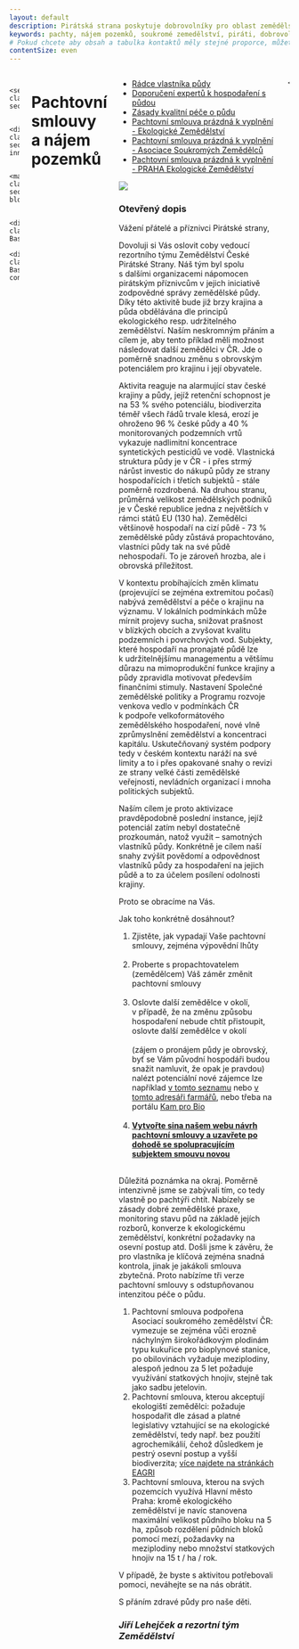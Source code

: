 ```yaml
---
layout: default
description: Pirátská strana poskytuje dobrovolníky pro oblast zemědělství - zde naleznete vše ohledně pachtovních smluv a pachtovního práva v zemědělství .
keywords: pachty, nájem pozemků, soukromé zemedělství, piráti, dobrovolnictví, zemědělství
# Pokud chcete aby obsah a tabulka kontaktů měly stejné proporce, můžete použít:
contentSize: even
---
```

 
<div class="row o-section-block o-section-block--divided">
    <div class="medium-12 large-12 columns">
      
        <section class="o-section">
        
            <div class="o-section-inner">
              
                <main class="o-section-block">
                
                    <div class="c-BasicPage">
                        <div class="c-BasicPage-content">
<div class="o-section-header o-section-header--indented">
  <h1 class="t-h2-alt">Pachtovní smlouvy a nájem pozemků</h1>
</div>


<div class="o-section-header o-section-header--indented medium-12">
<ul>
  <li><a href="https://zemedelstvi.pirati.cz/assets/doc/Pachty_Radce_vlastnika.pdf">Rádce vlastníka půdy</a></li>

  <li><a href="https://zemedelstvi.pirati.cz/assets/doc/Pachty_Doporuceni_expertu.doc">Doporučení expertů k hospodaření s půdou</a></li>
  <li><a href="https://zemedelstvi.pirati.cz/assets/doc/Pachty_Zasady_pece.doc">Zásady kvalitní péče o půdu</a></li>
  <li><a href="https://zemedelstvi.pirati.cz/assets/doc/pachtovni_smlouva_EZ_tisk.docx">Pachtovní smlouva prázdná k vyplnění - Ekologické Zemědělství</a></li>
  <li><a href="https://zemedelstvi.pirati.cz/assets/doc/pachtovni_smlouva_ASZ1_tisk.docx">Pachtovní smlouva prázdná k vyplnění  - Asociace Soukromých Zemědělců</a></li>
  <li><a href="https://zemedelstvi.pirati.cz/assets/doc/pachtovni_smlouva_ASZ1_tisk.docx">Pachtovní smlouva prázdná k vyplnění  - PRAHA Ekologické Zemědělství</a></li>
  </ul>
<div>

<p>
<a href="https://docassemble.pirati.cz/interview?i=docassemble.base%3Adata%2Fquestions%2Fpachty.yml"><img src="https://zemedelstvi.pirati.cz/assets/img/pachty_button.png"></a>
</p>
  
<div class="o-section-header o-section-header--indented medium-12 ">
  <p>
  <h3 class="t-h2-alt">Otevřený dopis</h3>
  </p>

  <p>
Vážení přátelé a příznivci Pirátské strany,
  </p>
  
  <p>Dovoluji si Vás oslovit coby vedoucí rezortního týmu Zemědělství České Pirátské Strany. Náš tým byl spolu s dalšími organizacemi nápomocen pirátským příznivcům v jejich iniciativě zodpovědné správy zemědělské půdy. Díky této aktivitě bude již brzy krajina a půda obdělávána dle principů ekologického resp. udržitelného zemědělství. Naším neskromným přáním a cílem je, aby tento příklad měli možnost následovat další zemědělci v ČR. Jde o poměrně snadnou změnu s obrovským potenciálem pro krajinu i její obyvatele.</p>

<p>Aktivita reaguje na alarmující stav české krajiny a půdy, jejíž retenční schopnost je na 53 % svého potenciálu, biodiverzita téměř všech řádů trvale klesá, erozí je ohroženo 96 % české půdy a 40 % monitorovaných podzemních vrtů vykazuje nadlimitní koncentrace syntetických pesticidů ve vodě. Vlastnická struktura půdy je v ČR - i přes strmý nárůst investic do nákupů půdy ze strany hospodařících i třetích subjektů - stále poměrně rozdrobená. Na druhou stranu, průměrná velikost zemědělských podniků je v České republice jedna z největších v rámci států EU (130 ha). Zemědělci většinově hospodaří na cizí půdě - 73 % zemědělské půdy zůstává propachtováno, vlastníci půdy tak na své půdě nehospodaří. To je zároveň hrozba, ale i obrovská příležitost.</p>

<p>V kontextu probíhajících změn klimatu (projevující se zejména extremitou počasí) nabývá zemědělství a péče o krajinu na významu. V lokálních podmínkách může mírnit projevy sucha, snižovat prašnost v blízkých obcích a zvyšovat kvalitu podzemních i povrchových vod. Subjekty, které hospodaří na pronajaté půdě lze k udržitelnějšímu managementu a většímu důrazu na mimoprodukční funkce krajiny a půdy zpravidla motivovat především finančními stimuly. Nastavení Společné zemědělské politiky a Programu rozvoje venkova vedlo v podmínkách ČR k podpoře velkoformátového zemědělského hospodaření, nové vlně zprůmyslnění zemědělství a koncentraci kapitálu. Uskutečňovaný systém podpory tedy v českém kontextu naráží na své 
limity a to i přes opakované snahy o revizi ze strany velké části zemědělské veřejnosti, nevládních organizací i mnoha politických subjektů.</p>

<p>Naším cílem je proto aktivizace pravděpodobně poslední instance, jejíž potenciál zatím nebyl dostatečně prozkoumán, natož využit – samotných vlastníků půdy. Konkrétně je cílem naší snahy zvýšit povědomí a odpovědnost vlastníků půdy za hospodaření na jejich půdě a to za účelem posílení odolnosti krajiny.</p>

<p>Proto se obracíme na Vás.</p>

<p>Jak toho konkrétně dosáhnout?<ol>


<li> Zjistěte, jak vypadají Vaše pachtovní smlouvy, zejména výpovědní lhůty<br><br></li>

<li> Proberte s propachtovatelem (zemědělcem) Váš záměr změnit pachtovní smlouvy<br><br></li>

<li> Oslovte další zemědělce v okolí, v případě, že na změnu způsobu hospodaření nebude chtít přistoupit, oslovte další zemědělce v okolí <br><br>(zájem o pronájem půdy je obrovský, byť se Vám původní hospodáři budou snažit namluvit, že opak je pravdou) nalézt potenciální nové zájemce lze například <a href="http://eagri.cz/public/app/eagriapp/EKO/Prehled/Prehled.aspx?typ=ZEM&clear=A&stamp=1599826962262" target="_blank">v tomto seznamu</a> nebo <a href="https://www.adresarfarmaru.cz/" target="_blank">v tomto adresáři farmářů</a>, nebo třeba na portálu <a href="https://www.kamprobio.cz/" target="_blank">Kam pro Bio</a><br><br> </li>

<li><b> <a href="https://docassemble.pirati.cz/interview?i=docassemble.base%3Adata%2Fquestions%2Fpachty.yml">Vytvořte sina našem webu návrh pachtovní smlouvy a uzavřete po dohodě se spolupracujícím subjektem smouvu novou</a></b><br><br></li>
</ol>
</p><p>

Důležitá poznámka na okraj.  Poměrně intenzivně jsme se zabývali tím, co tedy vlastně po pachtýři chtít. Nabízely se zásady dobré zemědělské praxe, monitoring stavu půd na základě jejích rozborů, konverze k ekologickému zemědělství, konkrétní požadavky na osevní postup atd. Došli jsme k závěru, že pro vlastníka je klíčová zejména snadná kontrola, jinak je jakákoli smlouva zbytečná. Proto nabízíme tři verze pachtovní smlouvy s odstupňovanou intenzitou péče o půdu. 

<ol>
<li>Pachtovní smlouva podpořena Asociací soukromého zemědělství ČR: vymezuje se zejména vůči erozně náchylným širokořádkovým plodinám typu kukuřice pro bioplynové stanice, po obilovinách vyžaduje meziplodiny, alespoň jednou za 5 let požaduje využívání statkových hnojiv, stejně tak jako sadbu jetelovin.</li>


<li>Pachtovní smlouva, kterou akceptují ekologiští zemědělci: požaduje hospodařit dle zásad a platné legislativy vztahující se na ekologické zemědělství, tedy např. bez použití agrochemikálií, čehož důsledkem je pestrý osevní postup a vyšší biodiverzita; <a href="http://eagri.cz/public/web/mze/zemedelstvi/ekologicke-zemedelstvi/" target=_blank>více najdete na stránkách EAGRI</a></li>


<li> Pachtovní smlouva, kterou na svých pozemcích využívá Hlavní město Praha: kromě ekologického zemědělství je navíc stanovena maximální velikost půdního bloku na 5 ha, způsob rozdělení půdních bloků pomocí mezí, požadavky na meziplodiny nebo množství statkových hnojiv na 15 t / ha / rok.</li>
</ol>
</p>
<p>
V případě, že byste s aktivitou potřebovali pomoci, neváhejte se na nás obrátit.
</p>
<p>
S přáním zdravé půdy pro naše děti.
</p>
 <h3 class="t-h2-alt"><i>Jiří Lehejček a rezortní tým Zemědělství</i></h3></div>
                          </div> 
                        </div>    
                        

         
    </div>   
</div>
